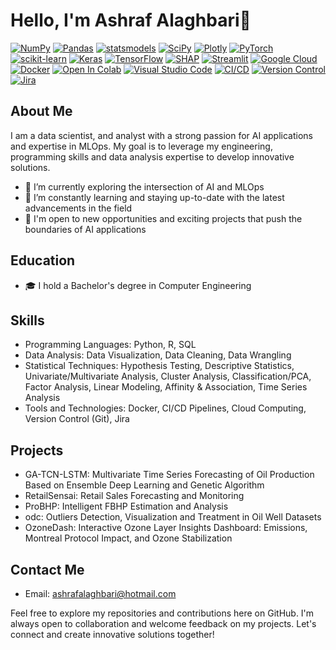 
# Hello, I'm Ashraf Alaghbari👋

<!-- # 💻 Tech Stack: -->
[![NumPy](https://img.shields.io/badge/NumPy-%23013243.svg?style=for-the-badge&logo=numpy&logoColor=white)](https://numpy.org/)
[![Pandas](https://img.shields.io/badge/Pandas-%23150458.svg?style=for-the-badge&logo=pandas&logoColor=white)](https://pandas.pydata.org/)
[![statsmodels](https://img.shields.io/badge/statsmodels-%23074175.svg?style=for-the-badge&logo=statsmodels&logoColor=white)](https://www.statsmodels.org/)
[![SciPy](https://img.shields.io/badge/SciPy-%230C55A5.svg?style=for-the-badge&logo=scipy&logoColor=white)](https://www.scipy.org/)
[![Plotly](https://img.shields.io/badge/Plotly-%233F4F75.svg?style=for-the-badge&logo=plotly&logoColor=white)](https://plotly.com/)
[![PyTorch](https://img.shields.io/badge/PyTorch-%23EE4C2C.svg?style=for-the-badge&logo=PyTorch&logoColor=white)](https://pytorch.org/)
[![scikit-learn](https://img.shields.io/badge/scikit--learn-%23F7931E.svg?style=for-the-badge&logo=scikit-learn&logoColor=white)](https://scikit-learn.org/)
[![Keras](https://img.shields.io/badge/Keras-%23D00000.svg?style=for-the-badge&logo=keras&logoColor=white)](https://keras.io/)
[![TensorFlow](https://img.shields.io/badge/TensorFlow-%23FF6F00.svg?style=for-the-badge&logo=TensorFlow&logoColor=white)](https://www.tensorflow.org/)
[![SHAP](https://img.shields.io/badge/SHAP-%23000000?style=for-the-badge&logo=shap&logoColor=white)](https://github.com/slundberg/shap)
[![Streamlit](https://img.shields.io/badge/%20-Streamlit-%2352D480?style=for-the-badge&logo=streamlit&logoColor=white)](https://streamlit.io/)
[![Google Cloud](https://img.shields.io/badge/Google%20Cloud-%234285F4.svg?style=for-the-badge&logo=google-cloud&logoColor=white)](https://cloud.google.com/)
[![Docker](https://img.shields.io/badge/docker-%230db7ed.svg?style=for-the-badge&logo=docker&logoColor=white)](https://www.docker.com/)
[![Open In Colab](https://img.shields.io/badge/%20Colab-%23F9AB00?style=for-the-badge&logo=google-colab&logoColor=white)](https://colab.research.google.com/)
[![Visual Studio Code](https://img.shields.io/badge/Visual%20Studio%20Code-%23007ACC?style=for-the-badge&logo=visual-studio-code&logoColor=white)](https://code.visualstudio.com/)
[![CI/CD](https://img.shields.io/badge/CI/CD-Pipelines-<COLOR>?style=for-the-badge)](https://github.com/features/actions)
[![Version Control](https://img.shields.io/badge/Version%20Control-Git-F05032?style=for-the-badge&logo=git&logoColor=white)](https://git-scm.com/)
[![Jira](https://img.shields.io/badge/Jira-%230A0C2E?style=for-the-badge&logo=jira&logoColor=white)](https://www.atlassian.com/software/jira)


## About Me
I am a data scientist, and analyst with a strong passion for AI applications and expertise in MLOps. My goal is to leverage my engineering, programming skills and data analysis expertise to develop innovative solutions.


- 🔭 I’m currently exploring the intersection of AI and MLOps
- 🌱 I’m constantly learning and staying up-to-date with the latest advancements in the field
- 💼 I'm open to new opportunities and exciting projects that push the boundaries of AI applications

## Education
- 🎓 I hold a Bachelor's degree in Computer Engineering

## Skills
- Programming Languages: Python, R, SQL
- Data Analysis: Data Visualization, Data Cleaning, Data Wrangling
- Statistical Techniques: Hypothesis Testing, Descriptive Statistics, Univariate/Multivariate Analysis, Cluster Analysis, Classification/PCA, Factor Analysis, Linear Modeling, Affinity & Association, Time Series Analysis
- Tools and Technologies: Docker, CI/CD Pipelines, Cloud Computing, Version Control (Git), Jira


## Projects
- GA-TCN-LSTM: Multivariate Time Series Forecasting of Oil Production Based on Ensemble Deep Learning and Genetic Algorithm
- RetailSensai: Retail Sales Forecasting and Monitoring
- ProBHP: Intelligent FBHP Estimation and Analysis
- odc: Outliers Detection, Visualization and Treatment in Oil Well Datasets
- OzoneDash: Interactive Ozone Layer Insights Dashboard: Emissions, Montreal Protocol Impact, and Ozone Stabilization


## Contact Me
- Email: [ashrafalaghbari@hotmail.com](JustineHui1010@gmail.com)

Feel free to explore my repositories and contributions here on GitHub. I'm always open to collaboration and welcome feedback on my projects. Let's connect and create innovative solutions together!

